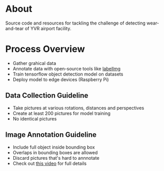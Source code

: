 # About

Source code and resources for tackling the challenge of detecting wear-and-tear of YVR airport facility.

# Process Overview
- Gather grahical data
- Annotate data with open-source tools like [labelImg](https://github.com/HumanSignal/labelImg#)
- Train tensorflow object detection model on datasets
- Deploy model to edge devices (Raspberry Pi)

## Data Collection Guideline
- Take pictures at various rotations, distances and perspectives
- Create at least 200 pictures for model training
- No identical pictures

## Image Annotation Guideline 
- Include full object inside bounding box
- Overlaps in bounding boxes are allowed
- Discard pictures that's hard to annnotate 
- Check out [this video](https://www.youtube.com/watch?v=v0ssiOY6cfg&t=335s) for full details


